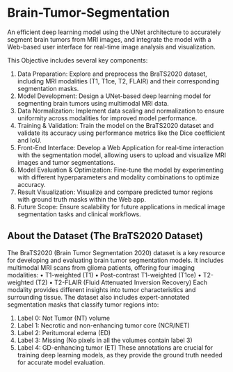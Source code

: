 # Brain-Tumor-Segmentation

An efficient deep learning model using the UNet architecture to accurately segment brain tumors from MRI images, and integrate the model with a Web-based user interface for real-time image analysis and visualization.

This Objective includes several key components:
1. Data Preparation: Explore and preprocess the BraTS2020 dataset, including MRI modalities (T1, T1ce, T2, FLAIR) and their corresponding segmentation masks.
2. Model Development: Design a UNet-based deep learning model for segmenting brain tumors using multimodal MRI data.
3. Data Normalization: Implement data scaling and normalization to ensure uniformity across modalities for improved model performance.
4. Training & Validation: Train the model on the BraTS2020 dataset and validate its accuracy using performance metrics like the Dice coefficient and IoU.
5. Front-End Interface: Develop a Web Application for real-time interaction with the segmentation model, allowing users to upload and visualize MRI images and tumor segmentations.
6. Model Evaluation & Optimization: Fine-tune the model by experimenting with different hyperparameters and modality combinations to optimize accuracy.
7. Result Visualization: Visualize and compare predicted tumor regions with ground truth masks within the Web app.
8. Future Scope: Ensure scalability for future applications in medical image segmentation tasks and clinical workflows.

## About the Dataset (The BraTS2020 Dataset)
The BraTS2020 (Brain Tumor Segmentation 2020) dataset is a key resource for developing and evaluating brain tumor segmentation models. It includes multimodal MRI scans from glioma patients, offering four imaging modalities:
• T1-weighted (T1)
• Post-contrast T1-weighted (T1ce)
• T2-weighted (T2)
• T2-FLAIR (Fluid Attenuated Inversion Recovery)
Each modality provides different insights into tumor characteristics and surrounding tissue. The dataset also includes expert-annotated segmentation masks that classify tumor regions into:
1. Label 0: Not Tumor (NT) volume
2. Label 1: Necrotic and non-enhancing tumor core (NCR/NET)
3. Label 2: Peritumoral edema (ED)
4. Label 3: Missing (No pixels in all the volumes contain label 3)
5. Label 4: GD-enhancing tumor (ET)
These annotations are crucial for training deep learning models, as they provide the ground truth needed for accurate model evaluation.
